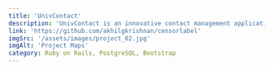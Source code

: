 ```yaml
---
title: 'UnivContact'
description: 'UnivContact is an innovative contact management application designed specifically for university students. This app streamlines the process of managing and organizing contacts within the university community. With UnivContact, students can efficiently store and access important contact information for classmates, professors, administrative staff, and various campus organizations.'
link: 'https://github.com/akhilgkrishnan/censorlabel'
imgSrc: '/assets/images/project_02.jpg'
imgAlt: 'Project Maps'
category: Ruby on Rails, PostgreSQL, Bootstrap
---
```

